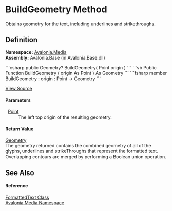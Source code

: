 # BuildGeometry Method


Obtains geometry for the text, including underlines and strikethroughs.



## Definition
**Namespace:** <a href="N_Avalonia_Media">Avalonia.Media</a>  
**Assembly:** Avalonia.Base (in Avalonia.Base.dll)

<Tabs groupId="api-code-preview">
<TabItem value="csharp" label="C#">
```csharp
public Geometry? BuildGeometry(
	Point origin
)
```
</TabItem>
<TabItem value="vb" label="VB">
```vb
Public Function BuildGeometry ( 
	origin As Point
) As Geometry
```
</TabItem>
<TabItem value="fsharp" label="F#">
```fsharp
member BuildGeometry : 
        origin : Point -> Geometry 
```
</TabItem>
</Tabs>



<a href="https://github.com/AvaloniaUI/Avalonia/tree/master/src/Avalonia.Base/Media/FormattedText.cs#L1352" title="View the source code">View Source</a>



#### Parameters
<dl><dt>  <a href="T_Avalonia_Point">Point</a></dt><dd>The left top origin of the resulting geometry.</dd></dl>

#### Return Value
<a href="T_Avalonia_Media_Geometry">Geometry</a>  
The geometry returned contains the combined geometry of all of the glyphs, underlines and strikeThroughs that represent the formatted text. Overlapping contours are merged by performing a Boolean union operation.

## See Also


#### Reference
<a href="T_Avalonia_Media_FormattedText">FormattedText Class</a>  
<a href="N_Avalonia_Media">Avalonia.Media Namespace</a>  

